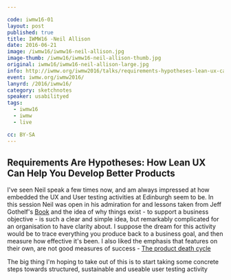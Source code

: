 ```yaml
---

code: iwmw16-01
layout: post
published: true
title: IWMW16 -Neil Allison 
date: 2016-06-21
image: /iwmw16/iwmw16-neil-allison.jpg
image-thumb: /iwmw16/iwmw16-neil-allison-thumb.jpg
original: iwmw16/iwmw16-neil-allison-large.jpg
info: http://iwmw.org/iwmw2016/talks/requirements-hypotheses-lean-ux-can-help-develop-better-products/
event: iwmw.org/iwmw2016/
lanyrd: /2016/iwmw16/
category: sketchnotes
speaker: usabilityed
tags:
  - iwmw16
  - iwmw
  - live

cc: BY-SA
---
```


## Requirements Are Hypotheses: How Lean UX Can Help You Develop Better Products ##

I've seen Neil speak a few times now, and am always impressed at how embedded the UX and User testing activities at Edinburgh seem to be. In this session Neil was open in his admiration for and lessons taken from Jeff Gothelf's [Book](http://www.leanuxbook.com) and the idea of why things exist - to support a business objective - is such a clear and simple idea, but remarkably complicated for an organisation to have clarity about. I suppose the dream for this activity would be to trace everything you produce back to a business goal, and then measure how effective it's been.  I also liked the emphasis that features on their own, are not good measures of success  - [The product death cycle](http://andrewchen.co/this-is-the-product-death-cycle-why-it-happens-and-how-to-break-out-of-it/)

The big thing I'm hoping to take out of this is to start taking some concrete steps towards structured, sustainable and useable user testing activity

